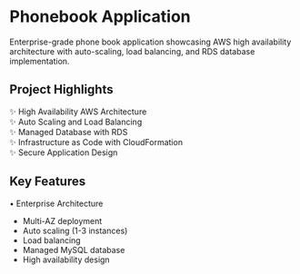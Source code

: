 # Phonebook Application

Enterprise-grade phone book application showcasing AWS high availability architecture with auto-scaling, load balancing, and RDS database implementation.

## Project Highlights

✨ High Availability AWS Architecture  
✨ Auto Scaling and Load Balancing  
✨ Managed Database with RDS  
✨ Infrastructure as Code with CloudFormation  
✨ Secure Application Design


## Key Features

• Enterprise Architecture
  - Multi-AZ deployment
  - Auto scaling (1-3 instances)
  - Load balancing
  - Managed MySQL database
  - High availability design
